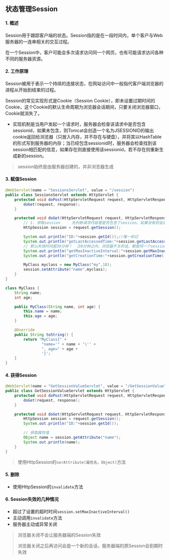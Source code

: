## 状态管理Session

#### 1. 概述

Session用于跟踪客户端的状态。Session指的是在一段时间内，单个客户与Web服务器的一连串相关的交互过程。

在一个Session中，客户可能会多次请求访问同一个网页，也有可能请求访问各种不同的服务器资源。

#### 2. 工作原理

Session被用于表示一个持续的连接状态，在网站访问中一般指代客户端浏览器的进程从开始到结束的过程。

Session的常见实现形式是Cookie（Session Cookie），即未设置过期时间的Cookie，这个Cookie的默认生命周期为浏览器会话期间，只要关闭浏览器窗口，Cookie就消失了。

- 实现机制是当用户发起一个请求时，服务器会检查该请求中是否包含sessionid，如果未包含，则Tomcat会创造一个名为JSESSIONID的输出cookie返回给浏览器（只放入内存，并不存在与硬盘），并将其以HashTable的形式写到服务器的内存；当已经包含sessionid时，服务器会检查找到该session相匹配的信息，如果存在则直接使用该sessionid，若不存在则重新生成新的session。

> session始终是由服务器创建的，并非浏览器生成

#### 3. 赋值Session

```java
@WebServlet(name = "SessionsServlet", value = "/session")
public class SessionsServlet extends HttpServlet {
    protected void doPost(HttpServletRequest request, HttpServletResponse response) throws ServletException, IOException {
        doGet(request, response);
    }

    protected void doGet(HttpServletRequest request, HttpServletResponse response) throws ServletException, IOException {
        // 1. 获取session     先判断请求内容里是否包含了session。如果没有则会自动创建
        HttpSession session = request.getSession();

        System.out.println("ID:"+session.getId());//唯一标记
        System.out.println("getLastAccessedTime:"+session.getLastAccessedTime());//最后一次访问时间，毫秒
        // 默认失效时间是30分钟！ （30分钟之内，浏览器不关的话，都是同一个session）
        System.out.println("getMaxInactiveInterval:"+session.getMaxInactiveInterval());//最大空闲时间，秒
        System.out.println("getCreationTime:"+session.getCreationTime());//获取创建时间，毫秒

        MyClass myclass = new MyClass("my",18);
        session.setAttribute("name",myclass);
    }
}

class MyClass {
    String name;
    int age;

    public MyClass(String name, int age) {
        this.name = name;
        this.age = age;
    }

    @Override
    public String toString() {
        return "MyClass{" +
                "name='" + name + '\'' +
                ", age=" + age +
                '}';
    }
}
```

#### 4. 获得Session

```java
@WebServlet(name = "GetSessionValueServlet", value = "/GetSessionValue")
public class GetSessionValueServlet extends HttpServlet {
    protected void doPost(HttpServletRequest request, HttpServletResponse response) throws ServletException, IOException {
        doGet(request, response);
    }

    protected void doGet(HttpServletRequest request, HttpServletResponse response) throws ServletException, IOException {
        HttpSession session = request.getSession();
        System.out.println("ID:"+session.getId());

        // 获取属性值
        Object name = session.getAttribute("name");
        System.out.println(name);
    }
}
```

> 使用HttpSession的`serAttribute(属性名，Object)`方法

#### 5. 删除

- 使用HttpSession的`invalidate`方法

#### 6. Session失效的几种情况

- 超过了设置的超时时间`session.setMaxInactiveInterval()`
- 主动调用`invalidate`方法
- 服务器主动或异常关闭

> 浏览器关闭不会让服务器端的Session失效
>
> 浏览器关闭之后再访问会是一个新的会话，服务器端的原Session会到期时失效